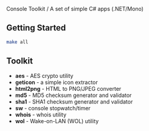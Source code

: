 Console Toolkit / A set of simple C# apps (.NET/Mono)

## Getting Started

````bash
make all
````

## Toolkit

* **aes** - AES crypto utility
* **geticon** - a simple icon extractor
* **html2png** - HTML to PNG/JPEG converter
* **md5** - MD5 checksum generator and validator
* **sha1** - SHA1 checksum generator and validator
* **sw** - console stopwatch/timer
* **whois** - whois utility
* **wol** - Wake-on-LAN (WOL) utility